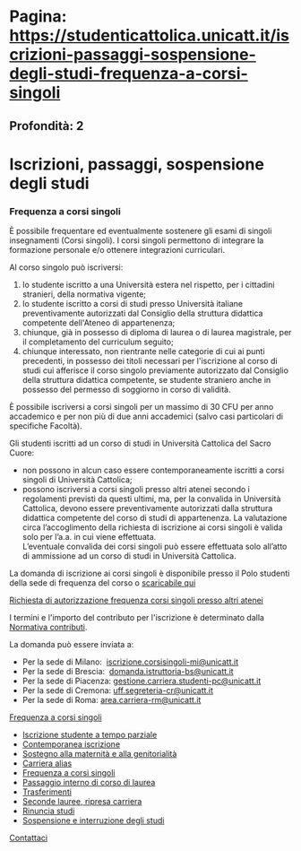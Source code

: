 # Pagina: https://studenticattolica.unicatt.it/iscrizioni-passaggi-sospensione-degli-studi-frequenza-a-corsi-singoli

## Profondità: 2

# Iscrizioni, passaggi, sospensione degli studi

### Frequenza a corsi singoli

È possibile frequentare ed eventualmente sostenere gli esami di singoli insegnamenti (Corsi singoli). I corsi singoli permettono di integrare la formazione personale e/o ottenere integrazioni curriculari.

Al corso singolo può iscriversi:

1. lo studente iscritto a una Università estera nel rispetto, per i cittadini stranieri, della normativa vigente;
2. lo studente iscritto a corsi di studi presso Università italiane preventivamente autorizzati dal Consiglio della struttura didattica competente dell'Ateneo di appartenenza;
3. chiunque, già in possesso di diploma di laurea o di laurea magistrale, per il completamento del curriculum seguito;
4. chiunque interessato, non rientrante nelle categorie di cui ai punti precedenti, in possesso dei titoli necessari per l'iscrizione al corso di studi cui afferisce il corso singolo previamente autorizzato dal Consiglio della struttura didattica competente, se studente straniero anche in possesso del permesso di soggiorno in corso di validità.

È possibile iscriversi a corsi singoli per un massimo di 30 CFU per anno accademico e per non più di due anni accademici (salvo casi particolari di specifiche Facoltà).

Gli studenti iscritti ad un corso di studi in Università Cattolica del Sacro Cuore:  
- non possono in alcun caso essere contemporaneamente iscritti a corsi singoli di Università Cattolica;  
- possono iscriversi a corsi singoli presso altri atenei secondo i regolamenti previsti da questi ultimi, ma, per la convalida in Università Cattolica, devono essere preventivamente autorizzati dalla struttura didattica competente del corso di studi di appartenenza. La valutazione circa l’accoglimento della richiesta di iscrizione ai corsi singoli è valida solo per l’a.a. in cui viene effettuata.  
L’eventuale convalida dei corsi singoli può essere effettuata solo all’atto di ammissione ad un corso di studi in Università Cattolica.

La domanda di iscrizione ai corsi singoli è disponibile presso il Polo studenti della sede di frequenza del corso o [scaricabile qui](DomandaIscrizioneCorsi%20Singoli_2023.pdf)

[Richiesta di autorizzazione frequenza corsi singoli presso altri atenei](https://studenticattolica.unicatt.it/Richiesta%20nullaosta%20corsi%20singoli%20altre%20universita_V2.pdf)

I termini e l'importo del contributo per l'iscrizione è determinato dalla [Normativa contributi](https://www.unicatt.it/ammissione/costi-e-opportunita/quanto-costa-studiare-in-cattolica.html).

La domanda può essere inviata a:

* Per la sede di Milano:  [iscrizione.corsisingoli-mi@unicatt.it](mailto:iscrizione.corsisingoli-mi@unicatt.it)
* Per la sede di Brescia:  [domanda.istruttoria-bs@unicatt.it](mailto:domanda.istruttoria-bs@unicatt.it)
* Per la sede di Piacenza: [gestione.carriera.studenti-pc@unicatt.it](mailto:gestione.carriera.studenti-pc@unicatt.it)
* Per la sede di Cremona: [uff.segreteria-cr@unicatt.it](mailto:uff.segreteria-cr@unicatt.it)
* Per la sede di Roma: [area.carriera-rm@unicatt.it](mailto:area.carriera-rm@unicatt.it)

[Frequenza a corsi singoli](#submenu__wrapper "Frequenza a corsi singoli")

* [Iscrizione studente a tempo parziale](iscrizioni-passaggi-sospensione-degli-studi-iscrizione-studente-a-tempo-parziale "Iscrizione studente a tempo parziale")
* [Contemporanea iscrizione](iscrizioni-passaggi-sospensione-degli-studi-contemporanea-iscrizione "Contemporanea iscrizione")
* [Sostegno alla maternità e alla genitorialità](iscrizioni-passaggi-sospensione-degli-studi-sostegno-alla-maternita-e-alla-genitorialita "Sostegno alla maternità e alla genitorialità")
* [Carriera alias](iscrizioni-passaggi-sospensione-degli-studi-carriera-alias "Carriera alias")
* [Frequenza a corsi singoli](iscrizioni-passaggi-sospensione-degli-studi-frequenza-a-corsi-singoli "Frequenza a corsi singoli")
* [Passaggio interno di corso di laurea](iscrizioni-passaggi-sospensione-degli-studi-passaggio-interno-di-corso-di-laurea "Passaggio interno di corso di laurea")
* [Trasferimenti](iscrizioni-passaggi-sospensione-degli-studi-trasferimenti "Trasferimenti")
* [Seconde lauree, ripresa carriera](iscrizioni-passaggi-sospensione-degli-studi-seconde-lauree-ripresa-carriera "Seconde lauree, ripresa carriera")
* [Rinuncia studi](iscrizioni-passaggi-sospensione-degli-studi-rinuncia-studi "Rinuncia studi")
* [Sospensione e interruzione degli studi](iscrizioni-passaggi-sospensione-degli-studi-sospensione-e-interruzione-degli-studi "Sospensione e interruzione degli studi")

[Contattaci](home-contatti "Contattaci")